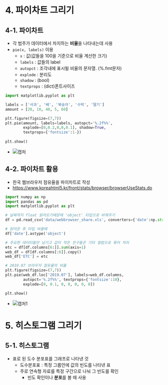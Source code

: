 # 4. 파이차트 그리기
## 4-1. 파이차트
- 각 범주가 데이터에서 차지하는 **비율**을 나타내는데 사용
- `pie(x, labels)` 이용
  - `x` : 값(값들을 100을 기준으로 비율 계산한 크기)
  - `labels` : 값들의 label
  - `autopct` : 조각내에 표시될 비율의 문자열. (%.fmt문자)
  - `explode` : 분리도
  - `shadow` : (bool)
  - `textprops` : (dict)폰트사이즈
```python
import matplotlib.pyplot as plt

labels = ['사과', '배', '복숭아', '수박', '딸기']
amount = [20, 10, 40, 5, 60]

plt.figure(figsize=(7,7))
plt.pie(amount, labels=labels, autopct='%.2f%%',
        explode=[0,0.2,0,0,0.1], shadow=True,
        textprops={'fontsize':1-})
        
plt.show()
```
- ![캡처](https://user-images.githubusercontent.com/77317312/110732867-52a9c700-8268-11eb-881e-e09b6f44a939.PNG)
## 4-2. 파이차트 활용
- 한국 웹브라우저 점유율을 파이차트로 작성
- https://www.koreahtml5.kr/front/stats/browser/browserUseStats.do
```python
import numpy as np
import pandas as pd
import matplotlib.pyplot as plt

# 날짜까지 float 읽어오기때문에 'object' 타입으로 바꿔주기
df = pd.read_csv('data/webbrowser_share.xls', converters={'date':np.str})

# 읽어온 후 타입 바꿀때
df['date'].astype('object') 

# 주요한 데이터들만 남기고 값이 작은 친구들은 기타 컬럼으로 묶어 처리
etc = df[df.columns[6:]].sum(axis=1)
web_df = df[df.columns[:6]].copy()
web_df['ETC'] = etc

# 2019.07 브라우저 점유율의 비율
plt.figure(figsize=(7,7))
plt.pie(web_df.loc['2019.07'], labels=web_df.columns,
        autopct='%.2f%%', textprops={'fontsize':10},
        explode=[0, 0.1, 0, 0, 0, 0, 0])

plt.show()
```
- ![캡처1](https://user-images.githubusercontent.com/77317312/110738291-5a6e6900-8272-11eb-895f-9949c2a6d3d3.PNG)
# 5. 히스토그램 그리기
## 5-1. 히스토그램
- 표로 된 도수 분포표를 그래프로 나타낸 것
  - 도수분포표 : 특정 그룹안에 값의 빈도를 나타낸 표
  - 주로 연속형 자료를 특정 구간으로 나눠 그 빈도를 확인
    - 빈도 확인이나 **분포**를 볼 때 사용


















